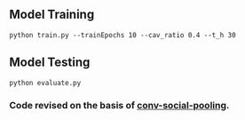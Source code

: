 ## Model Training
```python train.py --trainEpochs 10 --cav_ratio 0.4 --t_h 30```

## Model Testing

```python evaluate.py```

### Code revised on the basis of [conv-social-pooling](https://github.com/nachiket92/conv-social-pooling).

